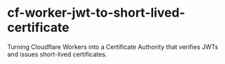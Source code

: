 # cf-worker-jwt-to-short-lived-certificate
Turning Cloudflare Workers into a Certificate Authority that verifies JWTs and issues short-lived certificates.
